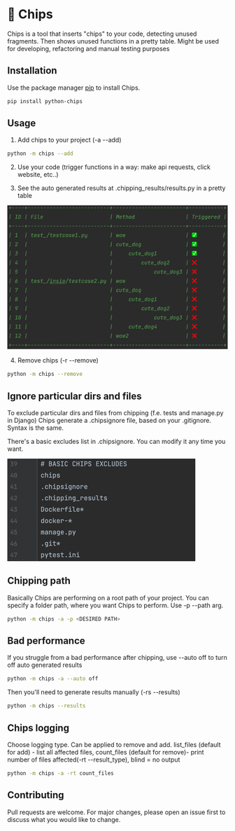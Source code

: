 # 👾 Chips

Chips is a tool that inserts "chips" to your code, detecting unused fragments. Then shows unused functions in a pretty table. Might be used for developing, refactoring and manual testing purposes

## Installation

Use the package manager [pip](https://pip.pypa.io/en/stable/) to install Chips.

```bash
pip install python-chips
```

## Usage

1) Add chips to your project (-a --add)

```bash
python -m chips --add
```
2) Use your code (trigger functions in a way: make api requests, click website, etc..)

3) See the auto generated results at .chipping_results/results.py in a pretty table

![img_1.png](img_1.png)

4) Remove chips (-r --remove)
```bash
python -m chips --remove
```

## Ignore particular dirs and files
To exclude particular dirs and files from chipping (f.e. tests and manage.py in Django) 
Chips generate a .chipsignore file, based on your .gitignore. Syntax is the same.

There's a basic excludes list in .chipsignore. You can modify it any time you want.

![img.png](img.png)

## Chipping path
Basically Chips are performing on a root path of your project. You can specify a folder path, where you want Chips to perform. Use -p --path arg.
```bash
python -m chips -a -p <DESIRED PATH>
```

## Bad performance
If you struggle from a bad performance after chipping, use --auto off to turn off auto generated results
```bash
python -m chips -a --auto off
```

Then you'll need to generate results manually (-rs --results)
```bash
python -m chips --results
```

## Chips logging
Choose logging type. Can be applied to remove and add.
list_files (default for add) - list all affected files, 
count_files (default for remove)- print number of files affected(-rt --result_type),
blind = no output
```bash
python -m chips -a -rt count_files
```

## Contributing
Pull requests are welcome. For major changes, please open an issue first to discuss what you would like to change.